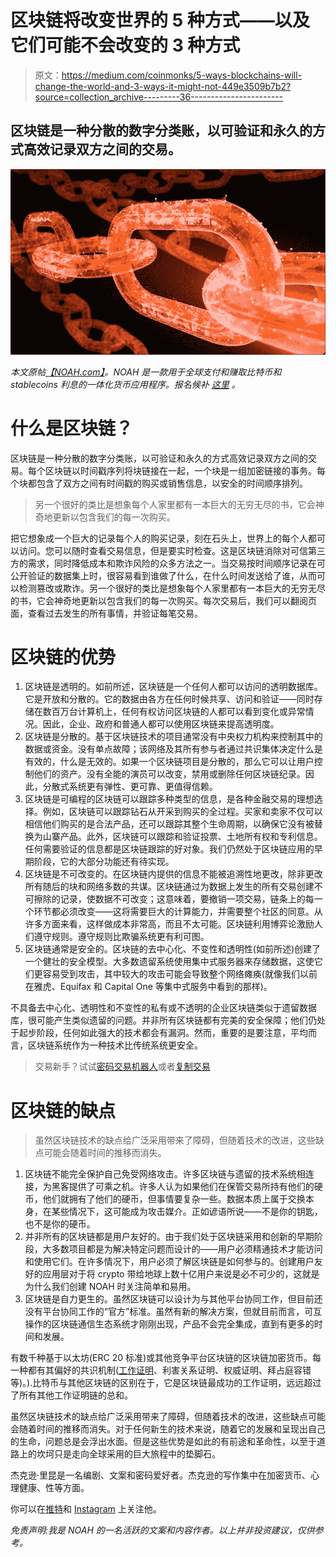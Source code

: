 # 区块链将改变世界的 5 种方式——以及它们可能不会改变的 3 种方式

> 原文：<https://medium.com/coinmonks/5-ways-blockchains-will-change-the-world-and-3-ways-it-might-not-449e3509b7b2?source=collection_archive---------36----------------------->

## 区块链是一种分散的数字分类账，以可验证和永久的方式高效记录双方之间的交易。

![](img/58d5164fba9826f5f29acce55d58b2ef.png)

*本文原帖*[*【NOAH.com】*](http://noah.com/)*。NOAH 是一款用于全球支付和赚取比特币和 stablecoins 利息的一体化货币应用程序。报名候补* [*这里*](https://mandrillapp.com/track/click/30895797/noah.com?p=eyJzIjoianNhRFBvdkV6c3BFY2JCTjZtcHcxSjlYN3dVIiwidiI6MSwicCI6IntcInVcIjozMDg5NTc5NyxcInZcIjoxLFwidXJsXCI6XCJodHRwczpcXFwvXFxcL25vYWguY29tXFxcLz9yZWZlcnJhbD00Y3pia2Z2JnJlZlNvdXJjZT1jb3B5XCIsXCJpZFwiOlwiYmM2OTFmYmVhMGVhNGRiOWIyMzc1Y2JlMzI4OGI0ZmJcIixcInVybF9pZHNcIjpbXCI0ZTUwMzQwOTI2NTBkMDBlZWIxM2Q1NzM1NWNjNTg4YTExYTgwOGEzXCJdfSJ9) *。*

# 什么是区块链？

区块链是一种分散的数字分类账，以可验证和永久的方式高效记录双方之间的交易。每个区块链以时间戳序列将块链接在一起，一个块是一组加密链接的事务。每个块都包含了双方之间有时间戳的购买或销售信息，以安全的时间顺序排列。

> 另一个很好的类比是想象每个人家里都有一本巨大的无穷无尽的书，它会神奇地更新以包含我们的每一次购买。

把它想象成一个巨大的记录每个人的购买记录，刻在石头上，世界上的每个人都可以访问。您可以随时查看交易信息，但是要实时检查。这是区块链消除对可信第三方的需求，同时降低成本和欺诈风险的众多方法之一。当交易按时间顺序记录在可公开验证的数据集上时，很容易看到谁做了什么，在什么时间发送给了谁，从而可以检测篡改或欺诈。另一个很好的类比是想象每个人家里都有一本巨大的无穷无尽的书，它会神奇地更新以包含我们的每一次购买。每次交易后，我们可以翻阅页面，查看过去发生的所有事情，并验证每笔交易。

# 区块链的优势

1.  区块链是透明的。如前所述，区块链是一个任何人都可以访问的透明数据库。它是开放和分散的。它的数据由各方在任何时候共享、访问和验证——同时存储在数百万台计算机上，任何有权访问区块链的人都可以看到变化或异常情况。因此，企业、政府和普通人都可以使用区块链来提高透明度。
2.  区块链是分散的。基于区块链技术的项目通常没有中央权力机构来控制其中的数据或资金。没有单点故障；该网络及其所有参与者通过共识集体决定什么是有效的，什么是无效的。如果一个区块链项目是分散的，那么它可以让用户控制他们的资产。没有全能的演员可以改变，禁用或删除任何区块链纪录。因此，分散式系统更有弹性、更可靠、更值得信赖。
3.  区块链是可编程的区块链可以跟踪多种类型的信息，是各种金融交易的理想选择。例如，区块链可以跟踪钻石从开采到购买的全过程。买家和卖家不仅可以相信他们购买的是合法产品，还可以跟踪其整个生命周期，以确保它没有被替换为山寨产品。此外，区块链可以跟踪和验证投票、土地所有权和专利信息。任何需要验证的信息都是区块链跟踪的好对象。我们仍然处于区块链应用的早期阶段，它的大部分功能还有待实现。
4.  区块链是不可改变的。在区块链内提供的信息不能被追溯性地更改，除非更改所有随后的块和网络多数的共谋。区块链通过为数据上发生的所有交易创建不可擦除的记录，使数据不可改变；这意味着，要撤销一项交易，链条上的每一个环节都必须改变——这将需要巨大的计算能力，并需要整个社区的同意。从许多方面来看，这样做成本非常高，而且不太可能。区块链利用博弈论激励人们遵守规则。遵守规则比欺骗系统更有利可图。
5.  区块链通常是安全的。区块链的去中心化、不变性和透明性(如前所述)创建了一个健壮的安全模型。大多数遗留系统使用集中式服务器来存储数据，这使它们更容易受到攻击，其中较大的攻击可能会导致整个网络瘫痪(就像我们以前在雅虎、Equifax 和 Capital One 等集中式服务中看到的那样)。

不具备去中心化、透明性和不变性的私有或不透明的企业区块链类似于遗留数据库，很可能产生类似遗留的问题。并非所有区块链都有完美的安全保障；他们仍处于起步阶段，任何如此强大的技术都会有漏洞。然而，重要的是要注意，平均而言，区块链系统作为一种技术比传统系统更安全。

> 交易新手？试试[密码交易机器人](/coinmonks/crypto-trading-bot-c2ffce8acb2a)或者[复制交易](/coinmonks/top-10-crypto-copy-trading-platforms-for-beginners-d0c37c7d698c)

# 区块链的缺点

> 虽然区块链技术的缺点给广泛采用带来了障碍，但随着技术的改进，这些缺点可能会随着时间的推移而消失。

1.  区块链不能完全保护自己免受网络攻击。许多区块链与遗留的技术系统相连接，为黑客提供了可乘之机。许多人认为如果他们在保管交易所持有他们的硬币，他们就拥有了他们的硬币，但事情要复杂一些。数据本质上属于交换本身，在某些情况下，这可能成为攻击媒介。正如谚语所说——不是你的钥匙，也不是你的硬币。
2.  并非所有的区块链都是用户友好的。由于我们处于区块链采用和创新的早期阶段，大多数项目都是为解决特定问题而设计的——用户必须精通技术才能访问和使用它们。在许多情况下，用户必须了解区块链是如何参与的。创建用户友好的应用层对于将 crypto 带给地球上数十亿用户来说是必不可少的，这就是为什么我们创建 NOAH 时关注简单和易用。
3.  区块链是自力更生的。虽然区块链可以设计为与其他平台协同工作，但目前还没有平台协同工作的“官方”标准。虽然有新的解决方案，但就目前而言，可互操作的区块链通信生态系统才刚刚出现，产品不会完全集成，直到有更多的时间和发展。

有数千种基于以太坊(ERC 20 标准)或其他竞争平台区块链的区块链加密货币。每一种都有其偏好的共识机制([工作证明](/@jacksonrickun/difference-between-proof-of-work-and-proof-of-stake-b0ef9bd030a)、利害关系证明、权威证明、拜占庭容错等)。).比特币与其他区块链的区别在于，它是区块链最成功的工作证明，远远超过了所有其他工作证明链的总和。

虽然区块链技术的缺点给广泛采用带来了障碍，但随着技术的改进，这些缺点可能会随着时间的推移而消失。对于任何新生的技术来说，随着它的发展和呈现出自己的生命，问题总是会浮出水面。但是这些优势是如此的有前途和革命性，以至于道路上的坎坷只是走向全球采用的巨大旅程中的垫脚石。

杰克逊·里昆是一名编剧、文案和密码爱好者。杰克逊的写作集中在加密货币、心理健康、性等方面。

你可以在[推特](http://twitter.com/jacksonrickun)和 [Instagram](https://www.instagram.com/jacksonrickun/) 上关注他。

*免责声明:我是 NOAH 的一名活跃的文案和内容作者。以上并非投资建议，仅供参考。*
